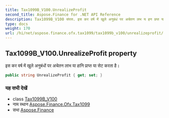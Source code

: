 ```yaml
---
title: Tax1099B_V100.UnrealizeProfit
second_title: Aspose.Finance for .NET API Reference
description: Tax1099B_V100 संपत्त. इस कर वर्ष में खुले अनुबंधं पर अचेतन लभ य हन प्रप्त य सेट करत है
type: docs
weight: 170
url: /hi/net/aspose.finance.ofx.tax1099/tax1099b_v100/unrealizeprofit/
---
```

## Tax1099B_V100.UnrealizeProfit property

इस कर वर्ष में खुले अनुबंधों पर अचेतन लाभ या हानि प्राप्त या सेट करता है।

```csharp
public string UnrealizeProfit { get; set; }
```

### यह सभी देखें

* class [Tax1099B_V100](../)
* नाम स्थान [Aspose.Finance.Ofx.Tax1099](../../tax1099b_v100/)
* सभा [Aspose.Finance](../../../)


